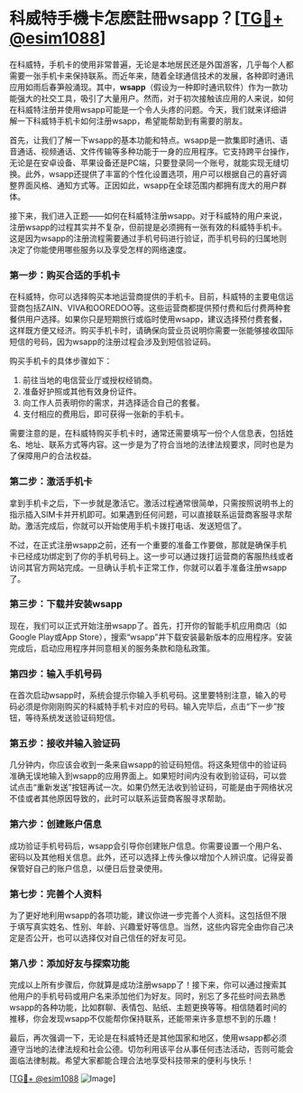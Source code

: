 # 科威特手機卡怎麽註冊wsapp？[[TG💪+ @esim1088](https://t.me/s/esim1088)]

在科威特，手机卡的使用非常普遍，无论是本地居民还是外国游客，几乎每个人都需要一张手机卡来保持联系。而近年来，随着全球通信技术的发展，各种即时通讯应用如雨后春笋般涌现。其中，**wsapp**（假设为一种即时通讯软件）作为一款功能强大的社交工具，吸引了大量用户。然而，对于初次接触该应用的人来说，如何在科威特注册并使用wsapp可能是一个令人头疼的问题。今天，我们就来详细讲解一下科威特手机卡如何注册wsapp，希望能帮助到有需要的朋友。

首先，让我们了解一下wsapp的基本功能和特点。wsapp是一款集即时通讯、语音通话、视频通话、文件传输等多种功能于一身的应用程序。它支持跨平台操作，无论是在安卓设备、苹果设备还是PC端，只要登录同一个账号，就能实现无缝切换。此外，wsapp还提供了丰富的个性化设置选项，用户可以根据自己的喜好调整界面风格、通知方式等。正因如此，wsapp在全球范围内都拥有庞大的用户群体。

接下来，我们进入正题——如何在科威特注册wsapp。对于科威特的用户来说，注册wsapp的过程其实并不复杂，但前提是必须拥有一张有效的科威特手机卡。这是因为wsapp的注册流程需要通过手机号码进行验证，而手机号码的归属地则决定了你能使用哪些服务以及享受怎样的网络速度。

### 第一步：购买合适的手机卡

在科威特，你可以选择购买本地运营商提供的手机卡。目前，科威特的主要电信运营商包括ZAIN、VIVA和OOREDOO等。这些运营商都提供预付费和后付费两种套餐供用户选择。如果你只是短期旅行或临时使用wsapp，建议选择预付费套餐，这样既方便又经济。购买手机卡时，请确保向营业员说明你需要一张能够接收国际短信的号码，因为wsapp的注册过程会涉及到短信验证码。

购买手机卡的具体步骤如下：
1. 前往当地的电信营业厅或授权经销商。
2. 准备好护照或其他有效身份证件。
3. 向工作人员表明你的需求，并选择适合自己的套餐。
4. 支付相应的费用后，即可获得一张新的手机卡。

需要注意的是，在科威特购买手机卡时，通常还需要填写一份个人信息表，包括姓名、地址、联系方式等内容。这一步是为了符合当地的法律法规要求，同时也是为了保障用户的合法权益。

### 第二步：激活手机卡

拿到手机卡之后，下一步就是激活它。激活过程通常很简单，只需按照说明书上的指示插入SIM卡并开机即可。如果遇到任何问题，可以直接联系运营商客服寻求帮助。激活完成后，你就可以开始使用手机卡拨打电话、发送短信了。

不过，在正式注册wsapp之前，还有一个重要的准备工作要做，那就是确保手机卡已经成功绑定到了你的手机号码上。这一步可以通过拨打运营商的客服热线或者访问其官方网站完成。一旦确认手机卡正常工作，你就可以着手准备注册wsapp了。

### 第三步：下载并安装wsapp

现在，我们可以正式开始注册wsapp了。首先，打开你的智能手机应用商店（如Google Play或App Store），搜索“wsapp”并下载安装最新版本的应用程序。安装完成后，启动应用程序并同意相关的服务条款和隐私政策。

### 第四步：输入手机号码

在首次启动wsapp时，系统会提示你输入手机号码。这里要特别注意，输入的号码必须是你刚刚购买的科威特手机卡对应的号码。输入完毕后，点击“下一步”按钮，等待系统发送验证码短信。

### 第五步：接收并输入验证码

几分钟内，你应该会收到一条来自wsapp的验证码短信。将这条短信中的验证码准确无误地输入到wsapp的应用界面上。如果短时间内没有收到验证码，可以尝试点击“重新发送”按钮再试一次。如果仍然无法收到验证码，可能是由于网络状况不佳或者其他原因导致的，此时可以联系运营商客服寻求帮助。

### 第六步：创建账户信息

成功验证手机号码后，wsapp会引导你创建账户信息。你需要设置一个用户名、密码以及其他相关信息。此外，还可以选择上传头像以增加个人辨识度。记得妥善保管好自己的账户信息，以便日后登录使用。

### 第七步：完善个人资料

为了更好地利用wsapp的各项功能，建议你进一步完善个人资料。这包括但不限于填写真实姓名、性别、年龄、兴趣爱好等信息。当然，这些内容完全由你自己决定是否公开，也可以选择仅对自己信任的好友可见。

### 第八步：添加好友与探索功能

完成以上所有步骤后，你就算是成功注册wsapp了！接下来，你可以通过搜索其他用户的手机号码或用户名来添加他们为好友。同时，别忘了多花些时间去熟悉wsapp的各种功能，比如群聊、表情包、贴纸、主题更换等等。相信随着时间的推移，你会发现wsapp不仅能帮你保持联系，还能带来许多意想不到的乐趣！

最后，再次强调一下，无论是在科威特还是其他国家和地区，使用wsapp都必须遵守当地的法律法规和社会公德。切勿利用该平台从事任何违法活动，否则可能会面临法律制裁。希望大家都能合理合法地享受科技带来的便利与快乐！

[[TG💪+ @esim1088](https://t.me/s/esim1088) ![Image](https://i.postimg.cc/4NQfJmqS/Snipaste-2025-05-13-00-14-12.png)]